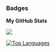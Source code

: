 ### Badges

<b>My GitHub Stats</b>

<a href="http://www.github.com/MohamadElhadidy"><img src="https://github-readme-streak-stats.herokuapp.com/?user=MohamadElhadidy&stroke=ffffff&background=1c1917&ring=0891b2&fire=0891b2&currStreakNum=ffffff&currStreakLabel=0891b2&sideNums=ffffff&sideLabels=ffffff&dates=ffffff&hide_border=true" /></a>

<a href="https://github.com/MohamadElhadidy" align="left"><img src="https://github-readme-stats.vercel.app/api/top-langs/?username=MohamadElhadidy&langs_count=10&title_color=0891b2&text_color=ffffff&icon_color=0891b2&bg_color=1c1917&hide_border=true&locale=en&custom_title=Top%20%Languages" alt="Top Languages" /></a>
